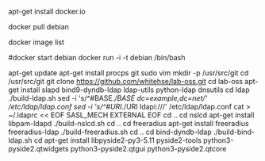 apt-get install docker.io

docker pull debian

docker image list

#docker start debian
docker run -i -t debian /bin/bash

apt-get update
apt-get install procps git sudo vim
mkdir -p /usr/src/git
cd /usr/src/git
git clone https://github.com/whitehse/lab-oss.git
cd lab-oss
apt-get install slapd bind9-dyndb-ldap ldap-utils python-ldap dnsutils
cd ldap
./build-ldap.sh
sed -i 's/^#BASE.*/BASE     dc=example,dc=net/' /etc/ldap/ldap.conf
sed -i 's/^#URI.*/URI     ldapi:\/\//' /etc/ldap/ldap.conf
cat > ~/.ldaprc << EOF
SASL_MECH EXTERNAL
EOF
cd ..
cd nslcd
apt-get install libpam-ldapd
./build-nslcd.sh
cd ..
cd freeradius
apt-get install freeradius freeradius-ldap
./build-freeradius.sh
cd ..
cd bind-dyndb-ldap
./build-bind-ldap.sh
cd
apt-get install libpyside2-py3-5.11 pyside2-tools python3-pyside2.qtwidgets python3-pyside2.qtgui python3-pyside2.qtcore
